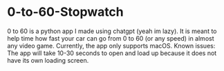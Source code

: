 # 0-to-60-Stopwatch
0 to 60 is a python app I made using chatgpt (yeah im lazy). It is meant to help time how fast your car can go from 0 to 60 (or any speed) in almost any video game. Currently, the app only supports macOS. Known issues: The app will take 10-30 seconds to open and load up because it does not have its own loading screen.
